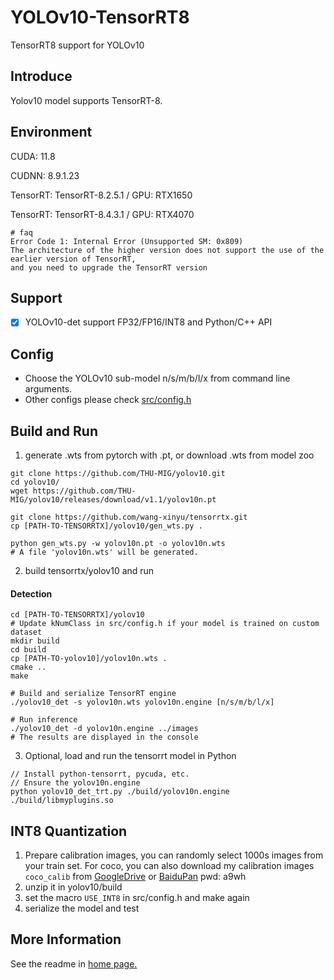 # YOLOv10-TensorRT8
TensorRT8 support for YOLOv10
## Introduce

Yolov10 model supports TensorRT-8.

## Environment

CUDA: 11.8

CUDNN: 8.9.1.23

TensorRT: TensorRT-8.2.5.1   / GPU: RTX1650

TensorRT: TensorRT-8.4.3.1   / GPU: RTX4070

```
# faq
Error Code 1: Internal Error (Unsupported SM: 0x809)
The architecture of the higher version does not support the use of the earlier version of TensorRT,
and you need to upgrade the TensorRT version
```

## Support

* [x] YOLOv10-det support FP32/FP16/INT8 and Python/C++ API

## Config

* Choose the YOLOv10 sub-model n/s/m/b/l/x from command line arguments.
* Other configs please check [src/config.h](src/config.h)

## Build and Run

1. generate .wts from pytorch with .pt, or download .wts from model zoo

```shell
git clone https://github.com/THU-MIG/yolov10.git
cd yolov10/
wget https://github.com/THU-MIG/yolov10/releases/download/v1.1/yolov10n.pt

git clone https://github.com/wang-xinyu/tensorrtx.git
cp [PATH-TO-TENSORRTX]/yolov10/gen_wts.py .

python gen_wts.py -w yolov10n.pt -o yolov10n.wts
# A file 'yolov10n.wts' will be generated.
```

2. build tensorrtx/yolov10 and run

#### Detection

```shell
cd [PATH-TO-TENSORRTX]/yolov10
# Update kNumClass in src/config.h if your model is trained on custom dataset
mkdir build
cd build
cp [PATH-TO-yolov10]/yolov10n.wts .
cmake ..
make

# Build and serialize TensorRT engine
./yolov10_det -s yolov10n.wts yolov10n.engine [n/s/m/b/l/x]

# Run inference
./yolov10_det -d yolov10n.engine ../images
# The results are displayed in the console
```

3. Optional, load and run the tensorrt model in Python
```shell
// Install python-tensorrt, pycuda, etc.
// Ensure the yolov10n.engine
python yolov10_det_trt.py ./build/yolov10n.engine ./build/libmyplugins.so
```

## INT8 Quantization
1. Prepare calibration images, you can randomly select 1000s images from your train set. For coco, you can also download my calibration images `coco_calib` from [GoogleDrive](https://drive.google.com/drive/folders/1s7jE9DtOngZMzJC1uL307J2MiaGwdRSI?usp=sharing) or [BaiduPan](https://pan.baidu.com/s/1GOm_-JobpyLMAqZWCDUhKg) pwd: a9wh
2. unzip it in yolov10/build
3. set the macro `USE_INT8` in src/config.h and make again
4. serialize the model and test

## More Information
See the readme in [home page.](https://github.com/wang-xinyu/tensorrtx)
